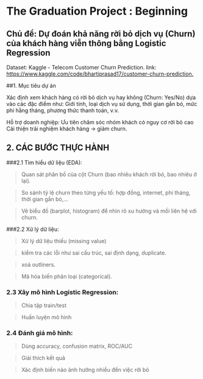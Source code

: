 # The Graduation Project : Beginning

## Chủ đề: Dự đoán khả năng rời bỏ dịch vụ (Churn) của khách hàng viễn thông bằng Logistic Regression

Dataset: Kaggle - Telecom Customer Churn Prediction.
link: <https://www.kaggle.com/code/bhartiprasad17/customer-churn-prediction.>

##1. Mục tiêu dự án

Xác định xem khách hàng có rời bỏ dịch vụ hay không (Churn: Yes/No) dựa vào các đặc điểm như:
Giới tính, loại dịch vụ sử dụng, thời gian gắn bó, mức phí hằng tháng, phương thức thanh toán, v.v.

Hỗ trợ doanh nghiệp:
Ưu tiên chăm sóc nhóm khách có nguy cơ rời bỏ cao
Cải thiện trải nghiệm khách hàng → giảm churn.

## 2. CÁC BƯỚC THỰC HÀNH
###2.1 Tìm hiểu dữ liệu (EDA):
>Quan sát phân bố của cột Churn (bao nhiêu khách rời bỏ, bao nhiêu ở lại).

>So sánh tỷ lệ churn theo từng yếu tố: hợp đồng, internet, phí tháng, thời gian gắn bó,...

>Vẽ biểu đồ (barplot, histogram) để nhìn rõ xu hướng và mối liên hệ với churn.

###2.2 Xử lý dữ liệu:
>Xử lý dữ liệu thiếu (missing value)

>kiểm tra các lỗi như sai cấu trúc, sai định dạng, duplicate.

> xoá outliners.

>Mã hóa biến phân loại (categorical).

### 2.3 Xây mô hình Logistic Regression:
>Chia tập train/test

>Huấn luyện mô hình

### 2.4 Đánh giá mô hình:

>Dùng accuracy, confusion matrix, ROC/AUC

>Giải thích kết quả

>Xác định biến nào ảnh hưởng nhiều đến việc rời bỏ

